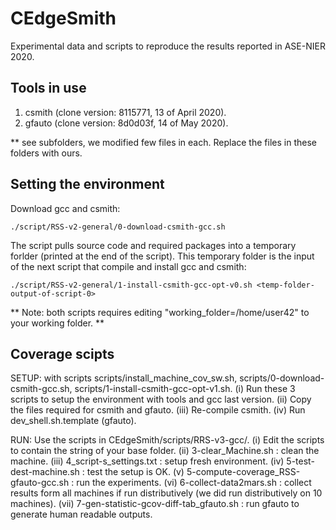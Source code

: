 # CEdgeSmith

Experimental data and scripts to reproduce the results reported in ASE-NIER 2020.

Tools in use
------------
1. csmith (clone version: 8115771, 13 of April 2020).
2. gfauto (clone version: 8d0d03f, 14 of May 2020).

** see subfolders, we modified few files in each. Replace the files in these folders with ours.

Setting the environment
-----------------------

Download gcc and csmith:
```
./script/RSS-v2-general/0-download-csmith-gcc.sh
```
The script pulls source code and required packages into a temporary forlder (printed at the end of the script). This temporary folder is the input of the next script that compile and install gcc and csmith:
```
./script/RSS-v2-general/1-install-csmith-gcc-opt-v0.sh <temp-folder-output-of-script-0>
```
** Note: both scripts requires editing "working_folder=/home/user42" to your working folder. **

Coverage scipts 
---------------
SETUP: with scripts scripts/install_machine_cov_sw.sh, scripts/0-download-csmith-gcc.sh, scripts/1-install-csmith-gcc-opt-v1.sh. 
  (i) Run these 3 scripts to setup the environment with tools and gcc last version. 
 (ii) Copy the files required for csmith and gfauto.
(iii) Re-compile csmith.
 (iv) Run dev_shell.sh.template (gfauto).
 
 RUN:
 Use the scripts in CEdgeSmith/scripts/RRS-v3-gcc/. 
   (i) Edit the scripts to contain the string of your base folder.
  (ii) 3-clear_Machine.sh :  clean the machine.
 (iii) 4_script-s_settings.txt : setup fresh environment.
  (iv) 5-test-dest-machine.sh : test the setup is OK.
   (v) 5-compute-coverage_RSS-gfauto-gcc.sh : run the experiments.
  (vi) 6-collect-data2mars.sh : collect results form all machines if run distributively (we did run distributively on 10 machines).
 (vii) 7-gen-statistic-gcov-diff-tab_gfauto.sh : run gfauto to generate human readable outputs.
